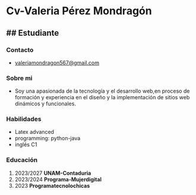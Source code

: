 # Cv-Valeria Pérez Mondragón
## ## Estudiante
### Contacto
- valeriamondragon567@gmail.com
### Sobre mi
- Soy una apasionada de la tecnología y el desarrollo web,en proceso de formación y experiencia en el diseño y la implementación de sitios web dinámicos y funcionales.
### Habilidades
- Latex advanced
- programming: python-java
- inglés C1
### Educación
1.  2023/2027 **UNAM-Contaduria**
2.  2023/2024 **Programa-Mujerdigital**
3.  2023 **Programatecnolochicas**
